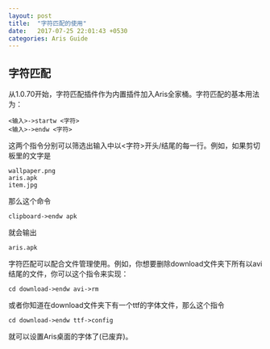 ```yaml
---
layout: post
title:  "字符匹配的使用"
date:   2017-07-25 22:01:43 +0530
categories: Aris Guide
---
```

## 字符匹配

  从1.0.70开始，字符匹配插件作为内置插件加入Aris全家桶。字符匹配的基本用法为：
  
    <输入>->startw <字符>
    <输入>->endw <字符>
    
  这两个指令分别可以筛选出输入中以<字符>开头/结尾的每一行。例如，如果剪切板里的文字是
    
    wallpaper.png
    aris.apk
    item.jpg
    
  那么这个命令
  
    clipboard->endw apk
    
  就会输出
    
    aris.apk
 
  字符匹配可以配合文件管理使用。例如，你想要删除download文件夹下所有以avi结尾的文件，你可以这个指令来实现：
  
    cd download->endw avi->rm

  或者你知道在download文件夹下有一个ttf的字体文件，那么这个指令
  
    cd download->endw ttf->config
    
  就可以设置Aris桌面的字体了(已废弃)。

  
  
